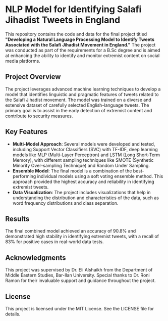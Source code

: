 # NLP Model for Identifying Salafi Jihadist Tweets in England

This repository contains the code and data for the final project titled **"Developing a Natural Language Processing Model to Identify Tweets Associated with the Salafi Jihadist Movement in England."** The project was conducted as part of the requirements for a B.Sc degree and is aimed at enhancing the ability to identify and monitor extremist content on social media platforms.

## Project Overview

The project leverages advanced machine learning techniques to develop a model that identifies linguistic and pragmatic features of tweets related to the Salafi Jihadist movement. The model was trained on a diverse and extensive dataset of carefully selected English-language tweets. The primary goal is to assist in the early detection of extremist content and contribute to security measures.

## Key Features

- **Multi-Model Approach**: Several models were developed and tested, including Support Vector Classifiers (SVC) with TF-IDF, deep learning models like MLP (Multi-Layer Perceptron) and LSTM (Long Short-Term Memory), with different sampling techniques like SMOTE (Synthetic Minority Over-sampling Technique) and Random Under Sampling.
- **Ensemble Model**: The final model is a combination of the best-performing individual models using a soft voting ensemble method. This approach provided the highest accuracy and reliability in identifying extremist tweets.
- **Data Visualization**: The project includes visualizations that help in understanding the distribution and characteristics of the data, such as word frequency distributions and class separation.

## Results
The final combined model achieved an accuracy of 90.8% and demonstrated high stability in identifying extremist tweets, with a recall of 83% for positive cases in real-world data tests.

## Acknowledgments
This project was supervised by Dr. Eli Alshaikh from the Department of Middle Eastern Studies, Bar-Ilan University. Special thanks to Dr. Roni Ramon for their invaluable support and guidance throughout the project.

## License
This project is licensed under the MIT License. See the LICENSE file for details.



